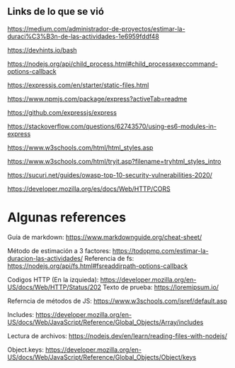 ## Links de lo que se vió

https://medium.com/administrador-de-proyectos/estimar-la-duraci%C3%B3n-de-las-actividades-1e6959fddf48

https://devhints.io/bash

https://nodejs.org/api/child_process.html#child_processexeccommand-options-callback

https://expressjs.com/en/starter/static-files.html

https://www.npmjs.com/package/express?activeTab=readme

https://github.com/expressjs/express

https://stackoverflow.com/questions/62743570/using-es6-modules-in-express

https://www.w3schools.com/html/html_styles.asp

https://www.w3schools.com/html/tryit.asp?filename=tryhtml_styles_intro

https://sucuri.net/guides/owasp-top-10-security-vulnerabilities-2020/

https://developer.mozilla.org/es/docs/Web/HTTP/CORS

# Algunas references

Guía de markdown: https://www.markdownguide.org/cheat-sheet/

Método de estimación a 3 factores: https://todopmp.com/estimar-la-duracion-las-actividades/
Referencia de fs: https://nodejs.org/api/fs.html#fsreaddirpath-options-callback

Codigos HTTP (En la izquieda): https://developer.mozilla.org/en-US/docs/Web/HTTP/Status/202
Texto de prueba: https://loremipsum.io/

Referncia de métodos de JS: https://www.w3schools.com/jsref/default.asp

Includes: https://developer.mozilla.org/en-US/docs/Web/JavaScript/Reference/Global_Objects/Array/includes

Lectura de archivos: https://nodejs.dev/en/learn/reading-files-with-nodejs/

Object.keys: https://developer.mozilla.org/en-US/docs/Web/JavaScript/Reference/Global_Objects/Object/keys

